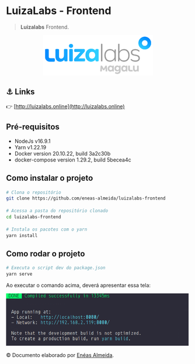 # LuizaLabs - Frontend

> **Luizalabs** Frontend.<br />

<p align="center"><img src="./media/logos/luizalabs-logo.png" width="300"/></p>

## ⚓ Links

👉 [http://luizalabs.online](http://luizalabs.online)

## Pré-requisitos

-   NodeJs v16.9.1
-   Yarn v1.22.19
-   Docker version 20.10.22, build 3a2c30b
-   docker-compose version 1.29.2, build 5becea4c

## Como instalar o projeto

```bash
# Clona o repositório
git clone https://github.com/eneas-almeida/luizalabs-frontend

# Acessa a pasta do repositório clonado
cd luizalabs-frontend

# Instala os pacotes com o yarn
yarn install
```

## Como rodar o projeto

```bash
# Executa o script dev do package.json
yarn serve
```

Ao executar o comando acima, deverá apresentar essa tela:

<img src="./media/images/tela-ok.png" width="500"/>

© Documento elaborado por <a href="https://github.com/eneas-almeida">Enéas Almeida</a>.

